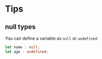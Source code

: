 # Tips

## null types

You can define a variable as `null` or `undefined`

``` ts
let name : null;
let age : undefined;
```


